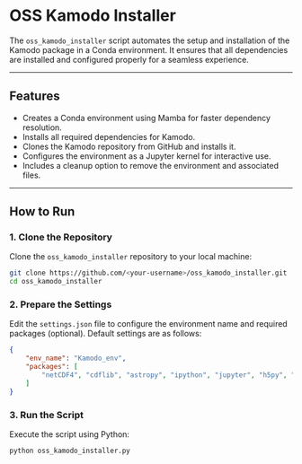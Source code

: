 
# OSS Kamodo Installer

The `oss_kamodo_installer` script automates the setup and installation of the Kamodo package in a Conda environment. It ensures that all dependencies are installed and configured properly for a seamless experience.

---

## Features

- Creates a Conda environment using Mamba for faster dependency resolution.
- Installs all required dependencies for Kamodo.
- Clones the Kamodo repository from GitHub and installs it.
- Configures the environment as a Jupyter kernel for interactive use.
- Includes a cleanup option to remove the environment and associated files.

---

## How to Run

### 1. Clone the Repository
Clone the `oss_kamodo_installer` repository to your local machine:
```bash
git clone https://github.com/<your-username>/oss_kamodo_installer.git
cd oss_kamodo_installer
```

### 2. Prepare the Settings
Edit the `settings.json` file to configure the environment name and required packages (optional). Default settings are as follows:
```json
{
    "env_name": "Kamodo_env",
    "packages": [
        "netCDF4", "cdflib", "astropy", "ipython", "jupyter", "h5py", "sgp4", "spacepy", "hapiclient"
    ]
}
```

### 3. Run the Script
Execute the script using Python:
```bash
python oss_kamodo_installer.py
```